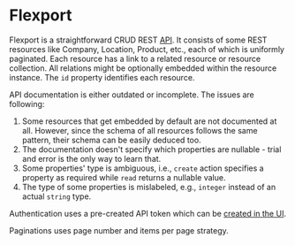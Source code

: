 # Flexport

Flexport is a straightforward CRUD REST [API](https://developers.flexport.com/s/api). It consists of some REST resources like Company, Location, Product, etc., each of which is uniformly paginated. Each resource has a link to a related resource or resource collection. All relations might be optionally embedded within the resource instance. The `id` property identifies each resource.

API documentation is either outdated or incomplete. The issues are following:

1. Some resources that get embedded by default are not documented at all. However, since the schema of all resources follows the same pattern, their schema can be easily deduced too.
2. The documentation doesn't specify which properties are nullable - trial and error is the only way to learn that.
3. Some properties' type is ambiguous, i.e., `create` action specifies a property as required while `read` returns a nullable value.
4. The type of some properties is mislabeled, e.g., `integer` instead of an actual `string` type.

Authentication uses a pre-created API token which can be [created in the UI](https://apidocs.flexport.com/reference/authentication).

Paginations uses page number and items per page strategy.
